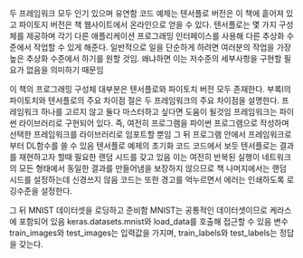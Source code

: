 두 프레임워크 모두 인기 있으며 유연함
코드 예제는 텐서플로 버전은 이 책에 흩어져 있고 파이토지 버전은 책 웹사이트에서 온라인으로 얻을 수 있다.
텐서플로는 몇 가지 구성체를 제공하며 각기 다른 애플리케이션 프로그래밍 인터페이스를 사용해 다른 추상화 수준에서 작업할 수 있게 해준다.
일반적으로 일을 단순하게 하려면 여러분의 작업을 가장 높은 추상화 수준에서 하기를 원할 것임. 왜냐하면 이는 저수준의 세부사항을 구현할 필요가 없음을 의미하기 때문임

이 책의 프로그래밍 구성체 대부분은 텐서플로와 파이토치 버전 모두 존재한다. 부록I의 파이토치와 텐서플로의 주요 차이점 절은 두 프레임워크의 주요 차이점을 설명한다. 프레임워크 하나를 고르지 않고 둘다 마스터하고 싶다면 도움이 될것임
프레임워크는 파이썬 라이브러리로 구현되어 있다. 즉, 여전히 프로그램을 파이썬 프로그램으로 작성하며 선택한 프레임워크를 라이브러리로 임포트할 뿐임
그 뒤 프로그램 안에서 프레임워크로부터 DL함수를 쓸 수 있음 텐서플로 예제의 초기화 코드
코드에서 보듯 텐서플로는 결과를 재현하고자 할때 필요한 랜덤 시드를 갖고 있음
이는 여전히 반복된 실행이 네트워크의 모든 형태에서 동일한 결과를 만들어냄을 보장하지 않으므로 책 나머지에서는 랜덤 시드를 설정하는데 신경쓰지 않음
코드는 또한 경고를 억누르면서 에러는 인쇄하도록 로깅수준을 설정한다.

그 뒤 MNIST 데이터셋을 로딩하고 준비함 MNIST는 공통적인 데이터셋이므로 케라스에 포함되어 있음
keras.datasets.mnist와 load_data를 호출해 접근할 수 있음 변수 train_images와 test_images는 입력값을 가지며, train_labels와 test_labels는 정답을 갖는다.